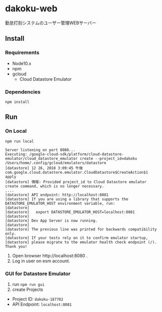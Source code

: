 # dakoku-web
勤怠打刻システムのユーザー管理WEBサーバー

## Install

### Requirements

* Node10.x
* npm
* gcloud
    * Cloud Datastore Emulator

### Dependencies

`npm install`

## Run

### On Local

```
npm run local

Server listening on port 8080...
Executing: /google-cloud-sdk/platform/cloud-datastore-emulator/cloud_datastore_emulator create --project_id=dakoku /Users/home/.config/gcloud/emulators/datastore
[datastore] 12 26, 2018 3:09:45 午後 com.google.cloud.datastore.emulator.CloudDatastore$CreateAction$1 apply
[datastore] 情報: Provided project_id to Cloud Datastore emulator create command, which is no longer necessary.
....
[datastore] API endpoint: http://localhost:8081
[datastore] If you are using a library that supports the DATASTORE_EMULATOR_HOST environment variable, run:
[datastore] 
[datastore]   export DATASTORE_EMULATOR_HOST=localhost:8081
[datastore] 
[datastore] Dev App Server is now running.
[datastore] 
[datastore] The previous line was printed for backwards compatibility only.
[datastore] If your tests rely on it to confirm emulator startup,
[datastore] please migrate to the emulator health check endpoint (/). Thank you!
```

1. Open browser http://localhost:8080 .
1. Log in user on esm account.

### GUI for Datastore Emulator

1. run `npm run gui` 
1. create Projects
  * Project ID: `dakoku-187702`
  * API Endpoint: `localhost:8081`
